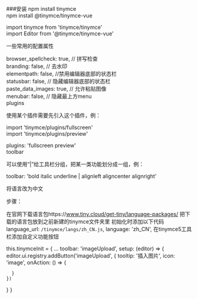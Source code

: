 ###安装
npm install tinymce  
npm install @tinymce/tinymce-vue  

import tinymce from 'tinymce/tinymce'  
import Editor from '@tinymce/tinymce-vue'   

一些常用的配置属性   

  browser_spellcheck: true, // 拼写检查  
  branding: false, // 去水印  
  elementpath: false,  //禁用编辑器底部的状态栏  
  statusbar: false, // 隐藏编辑器底部的状态栏  
  paste_data_images: true, // 允许粘贴图像  
  menubar: false, // 隐藏最上方menu  
plugins  

使用某个插件需要先引入这个插件，例：  

import 'tinymce/plugins/fullscreen'  
import 'tinymce/plugins/preview'  

plugins: 'fullscreen preview'  
toolbar  

可以使用“|”给工具栏分组，把某一类功能划分成一组，例：  

toolbar: 'bold italic underline | alignleft aligncenter alignright'

将语言改为中文

步骤：

在官网下载语言包https://www.tiny.cloud/get-tiny/language-packages/
把下载的语言包放到之前新建的tinymce文件夹里
初始化时添加以下代码
      language_url: `/tinymce/langs/zh_CN.js`,
      language: 'zh_CN',
在tinymce5工具栏添加自定义功能按钮

this.tinymceInit = {
...
toolbar: 'imageUpload',
  setup: (editor) => {
    editor.ui.registry.addButton('imageUpload', {
      tooltip: '插入图片',
      icon: 'image',
      onAction: () => {

      }
    })
  }
}
